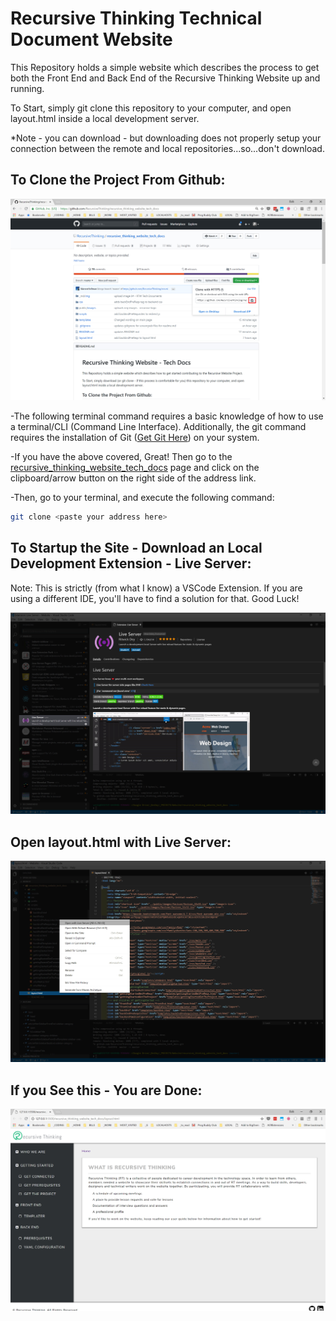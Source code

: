 # Recursive Thinking Technical Document Website

This Repository holds a simple website which describes the process to get both the Front End and Back End of the Recursive Thinking Website up and running.
    
To Start, simply git clone this repository to your computer, and open layout.html inside a local development server.  

*Note - you can download - but downloading does not properly setup your connection between the remote and local repositories...so...don't download.
    
## To Clone the Project From Github:
    
![GitHub Clone](_md/img/01_download_or_clone_from_github.jpg)

-The following terminal command requires a basic knowledge of how to use a terminal/CLI (Command Line Interface).  Additionally, the git command requires the installation of Git ([Get Git Here](https://git-scm.com/)) on your system.
    
-If you have the above covered, Great!  Then go to the [recursive_thinking_website_tech_docs](https://github.com/RecursiveThinking/recursive_thinking_website_tech_docs) page and click on the clipboard/arrow button on the right side of the address link.
    
-Then, go to your terminal, and execute the following command:
    
```bash
git clone <paste your address here>
```

## To Startup the Site - Download an Local Development Extension - Live Server:

Note:  This is strictly (from what I know) a VSCode Extension.  If you are using a different IDE, you'll have to find a solution for that.  Good Luck!
    
![GitHub Clone](_md/img/02_live_server.jpg)

## Open layout.html with Live Server:
![GitHub Clone](_md/img/03_open_with_live_server.jpg)

## If you See this - You are Done:
![GitHub Clone](_md/img/04_website_running.jpg)


